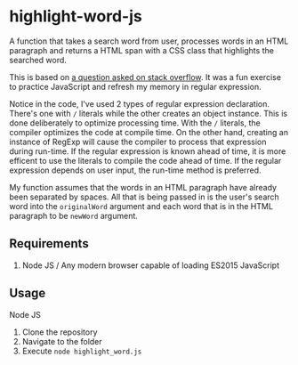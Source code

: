 # highlight-word-js
A function that takes a search word from user, processes words in an HTML paragraph and returns a HTML span with a CSS class that highlights the searched word.

This is based on [a question asked on stack overflow](https://stackoverflow.com/questions/48251618/how-to-correctly-highlight-words-using-original-javascript/48252858#48252858). It was a fun exercise to practice JavaScript and refresh my memory in regular expression.

Notice in the code, I've used 2 types of regular expression declaration. There's one with `/` literals while the other creates an object instance. This is done deliberately to optimize processing time. With the `/` literals, the compiler optimizes the code at compile time. On the other hand, creating an instance of RegExp will cause the compiler to process that expression during run-time. If the regular expression is known ahead of time, it is more efficent to use the literals to compile the code ahead of time. If the regular expression depends on user input, the run-time method is preferred.

My function assumes that the words in an HTML paragraph have already been separated by spaces. All that is being passed in is the user's search word into the `originalWord` argument and each word that is in the HTML paragraph to be `newWord` argument.

## Requirements
1. Node JS / Any modern browser capable of loading ES2015 JavaScript

## Usage
Node JS
1. Clone the repository
2. Navigate to the folder
3. Execute `node highlight_word.js`
